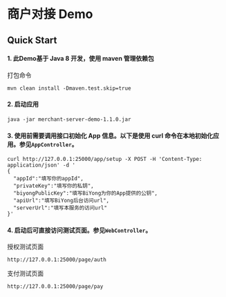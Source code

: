 # 商户对接 Demo

## Quick Start

#### 1. 此Demo基于 Java 8 开发，使用 maven 管理依赖包

打包命令

    mvn clean install -Dmaven.test.skip=true

#### 2. 启动应用

    java -jar merchant-server-demo-1.1.0.jar


#### 3. 使用前需要调用接口初始化 App 信息。以下是使用 curl 命令在本地初始化应用。参见`AppController`。

    curl http://127.0.0.1:25000/app/setup -X POST -H 'Content-Type: application/json' -d '
    {
      "appId":"填写你的appId",
      "privateKey":"填写你的私钥",
      "biyongPublicKey":"填写BiYong为你的App提供的公钥",
      "apiUrl":"填写BiYong后台访问url",
      "serverUrl":"填写本服务的访问url"
    }'
    
#### 4. 启动后可直接访问测试页面。参见`WebController`。

授权测试页面

    http://127.0.0.1:25000/page/auth

支付测试页面
    
    http://127.0.0.1:25000/page/pay
